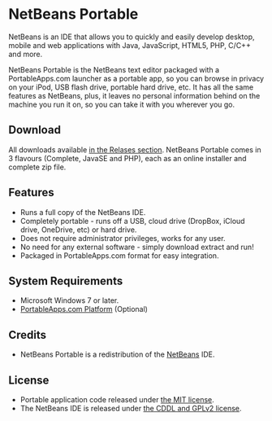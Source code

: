 # NetBeans Portable

NetBeans is an IDE that allows you to quickly and easily develop desktop, mobile
and web applications with Java, JavaScript, HTML5, PHP, C/C++ and more.

NetBeans Portable is the NetBeans text editor packaged with a PortableApps.com
launcher as a portable app, so you can browse in privacy on your iPod, USB flash
drive, portable hard drive, etc. It has all the same features as NetBeans, plus,
it leaves no personal information behind on the machine you run it on, so you
can take it with you wherever you go.

## Download
All downloads available [in the Relases section][1]. NetBeans Portable comes in
3 flavours (Complete, JavaSE and PHP), each as an online installer and complete
zip file.

 [1]: https://github.com/garethflowers/netbeans-portable/releases/latest

## Features
* Runs a full copy of the NetBeans IDE.
* Completely portable - runs off a USB, cloud drive (DropBox, iCloud drive,
  OneDrive, etc) or hard drive.
* Does not require administrator privileges, works for any user.
* No need for any external software - simply download extract and run!
* Packaged in PortableApps.com format for easy integration.

## System Requirements

* Microsoft Windows 7 or later.
* [PortableApps.com Platform][2] (Optional)

 [2]: http://portableapps.com/download

## Credits

* NetBeans Portable is a redistribution of the [NetBeans][3] IDE.

 [3]: https://netbeans.org/

## License

* Portable application code released under [the MIT license][4].
* The NetBeans IDE is released under [the CDDL and GPLv2 license][5].

 [4]: LICENSE
 [5]: https://netbeans.org/about/legal/license.html
